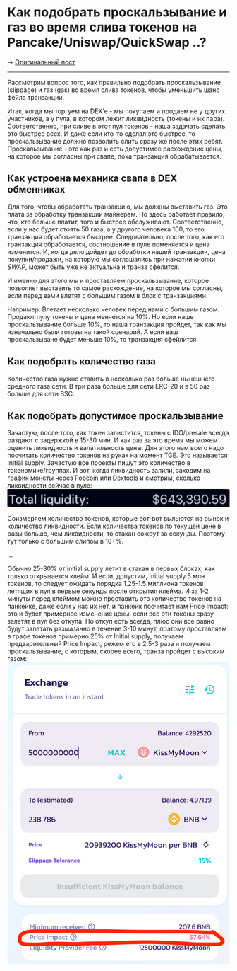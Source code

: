 # Как подобрать проскальзывание и газ во время слива токенов на Pancake/Uniswap/QuickSwap ..?
-> [Оригинальный пост](https://t.me/idoresearch/282)

---

Рассмотрим вопрос того, как правильно подобрать проскальзывание (slippage) и газ (gas) во время слива токенов, чтобы уменьшить шанс фейла транзакции.

Итак, когда мы торгуем на DEX’е - мы покупаем и продаем не у других участников, а у пула, в котором лежит ликвидность (токены и их пара). Соответственно, при сливе в этот пул токенов - наша задачать сделать это быстрее всех. И даже если кто-то сделал это быстрее, то проскальзывание должно позволить слить сразу же после этих ребят. Проскальзывание - это как раз и есть допустимое расхождение цены, на которое мы согласны при свапе, пока транзакция обрабатывается. 

## Как устроена механика свапа в DEX обменниках
Для того, чтобы обработать транзакцию, мы должны выставить газ. Это плата за обработку транзакции майнерам. Но здесь работает правило, что, кто больше платит, того и быстрее обслуживают. Соответственно, если у нас будет стоять 50 газа, а у другого человека 100, то его транзакция обработается быстрее. Следовательно, после того, как его транзакция обработается, соотношение в пуле поменяется и цена изменится. И, когда дело дойдет до обработки нашей транзакции, цена покупки/продажи, на которую мы соглашались при нажатии кнопки *SWAP*, может быть уже не актуальна и транза сфелится.

И именно для этого мы и проставляем проскальзывание, которое позволяет выставить то самое расхождение, на которое мы согласны, если перед вами влетят с большим газом в блок с транзакциями. 

Например:
Влетает несколько человек перед нами с большим газом. Продают пулу токены и цена меняется на 10%. Но если нашe проскальзывание больше 10%, то наша транзакция пройдет, так как мы изначально были готовы на такой сценарий. А если ваш проскальзыване будет меньше 10%, то транзакция сфейлится.

## Как подобрать количество газа
Количество газа нужно ставить в несколько раз больше нынешнего средного газа сети. В три раза больше для сети ERC-20 и в 50 раз больше для сети BSC.


## Как подобрать допустимое проскальзывание
Зачастую, после того, как токен залистится, токены с IDO/presale всегда раздают с задержкой в 15-30 мин. И как раз за это время мы можем оценить ликвидность и валатильность цены. Для этого нам всего надо посчитать количество токенов на руках на момент TGE. Это называется Initial supply. Зачастую все проекты пишут это количество в токеномике/группах. И вот, когда ликвидность залили, заходим на график монеты через [Poocoin](https://poocoin.app/) или [Dextools](https://www.dextools.io/app/) и смотрим, сколько ликвидности сейчас в пуле:
![](_attachments/3a5e691ffb68cc204e6abd588fda91bd.png)

Соизмеряем количество токенов, которые вот-вот выльются на рынок и количество ликвидности. Если количества токенов по текущей цене в разы больше, чем ликвидности, то стакан сожрут за секунды. Поэтому тут только с большим слипом в 10+%.

...

Обычно 25-30% от initial supply летит в стакан в первых блоках, как только открывается клейм. И если, допустим, Initial supply 5 млн токенов, то следует ожидать порядка 1.25-1.5 миллиона токенов летящих в пул в первые секунды после открытия клейма. И за 1-2 минуты перед клеймом можно проставить это количество токенов на панкейке, даже если у нас их нет, и панкейк посчитает нам Price Impact: это и будет примерное изменение цены, если все эти токены сразу залетят в пул без откупа. 
Но откуп есть всегда, плюс они все равно будут залетать размазанно в течение 3-10 минут, поэтому проставляем в графе токенов примерно 25% от Initial supply, получаем предварительный Price Impact, режем его в 2.5-3 раза и получаем проскальзывание, с которым, скорее всего, транза пройдет с высоким газом:
![](_attachments/9fa0d18c7f8dd42b346dfb4cb5da5d6f.png)